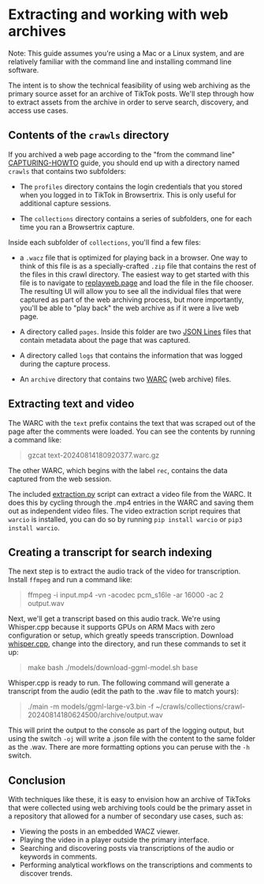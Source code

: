 # Extracting and working with web archives

Note: This guide assumes you're using a Mac or a Linux system, and are relatively familiar with the command line and installing command line software.

The intent is to show the technical feasibility of using web archiving as the primary source asset for an archive of TikTok posts. We'll step through how to extract assets from the archive in order to serve search, discovery, and access use cases.

## Contents of the `crawls` directory

If you archived a web page according to the "from the command line" [CAPTURING-HOWTO](CAPTURING-HOWTO.md) guide, you should end up with a directory named `crawls` that contains two subfolders:

- The `profiles` directory contains the login credentials that you stored when you logged in to TikTok in Browsertrix. This is only useful for additional capture sessions.

- The `collections` directory contains a series of subfolders, one for each time you ran a Browsertrix capture.

Inside each subfolder of `collections`, you'll find a few files:

- a `.wacz` file that is optimized for playing back in a browser. One way to think of this file is as a specially-crafted `.zip` file that contains the rest of the files in this crawl directory. The easiest way to get started with this file is to navigate to [replayweb.page](https://replayweb.page/) and load the file in the file chooser. The resulting UI will allow you to see all the individual files that were captured as part of the web archiving process, but more importantly, you'll be able to "play back" the web archive as if it were a live web page.

- A directory called `pages`. Inside this folder are two [JSON Lines](https://jsonlines.org/) files that contain metadata about the page that was captured.

- A directory called `logs` that contains the information that was logged during the capture process.

- An `archive` directory that contains two [WARC](<https://en.wikipedia.org/wiki/WARC_(file_format)>) (web archive) files.

## Extracting text and video

The WARC with the `text` prefix contains the text that was scraped out of the page after the comments were loaded. You can see the contents by running a command like:

> gzcat text-20240814180920377.warc.gz

The other WARC, which begins with the label `rec`, contains the data captured from the web session.

The included [extraction.py](extraction.py) script can extract a video file from the WARC. It does this by cycling through the .mp4 entries in the WARC and saving them out as independent video files. The video extraction script requires that `warcio` is installed, you can do so by running `pip install warcio` or `pip3 install warcio`.

## Creating a transcript for search indexing

The next step is to extract the audio track of the video for transcription. Install `ffmpeg` and run a command like:

> ffmpeg -i input.mp4 -vn -acodec pcm_s16le -ar 16000 -ac 2 output.wav

Next, we'll get a transcript based on this audio track. We're using Whisper.cpp because it supports GPUs on ARM Macs with zero configuration or setup, which greatly speeds transcription. Download [whisper.cpp](https://github.com/ggerganov/whisper.cpp), change into the directory, and run these commands to set it up:

> make
> bash ./models/download-ggml-model.sh base

Whisper.cpp is ready to run. The following command will generate a transcript from the audio (edit the path to the .wav file to match yours):

> ./main -m models/ggml-large-v3.bin -f ~/crawls/collections/crawl-20240814180624500/archive/output.wav

This will print the output to the console as part of the logging output, but using the switch `-oj` will write a .json file with the content to the same folder as the .wav. There are more formatting options you can peruse with the `-h` switch.

## Conclusion

With techniques like these, it is easy to envision how an archive of TikToks that were collected using web archiving tools could be the primary asset in a repository that allowed for a number of secondary use cases, such as:

- Viewing the posts in an embedded WACZ viewer.
- Playing the video in a player outside the primary interface.
- Searching and discovering posts via transcriptions of the audio or keywords in comments.
- Performing analytical workflows on the transcriptions and comments to discover trends.
